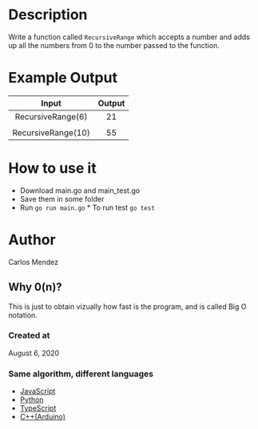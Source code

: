 # Description

Write a function called `RecursiveRange` which accepts a number and adds up all the numbers from 0 to the number passed to the function.

# Example Output

|       Input        | Output |
| :----------------: | :----: |
| RecursiveRange(6)  |   21   |
|                    |        |
| RecursiveRange(10) |   55   |

# How to use it

-   Download main.go and main_test.go
-   Save them in some folder
-   Run `go run main.go` \* To run test `go test`

# Author

Carlos Mendez

## Why 0(n)?

This is just to obtain vizually how fast is the program, and is called Big O notation.

### Created at

August 6, 2020

### Same algorithm, different languages

-   [JavaScript](https://github.com/cjairm/javascript/tree/master/Algorithms-JS/029_recursive_range)
-   [Python](https://github.com/cjairm/python/tree/master/Algoritms-Py/029_recursive_range)
-   [TypeScript](https://github.com/cjairm/typescript/tree/master/Algorithms-TS/029_recursive_range)
-   [C++(Arduino)](https://github.com/cjairm/arduino/tree/master/Algorithms-Cpp/029_recursive_range)
